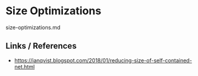 # Size Optimizations

size-optimizations.md

## Links / References

*   https://ianqvist.blogspot.com/2018/01/reducing-size-of-self-contained-net.html
